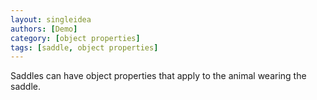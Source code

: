 ```yaml
---
layout: singleidea
authors: [Demo]
category: [object properties]
tags: [saddle, object properties]
---
```

Saddles can have object properties that apply to the animal wearing the saddle.
